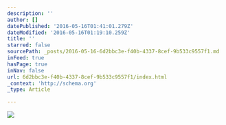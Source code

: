 ```yaml
---
description: ''
author: []
datePublished: '2016-05-16T01:41:01.279Z'
dateModified: '2016-05-16T01:19:10.259Z'
title: ''
starred: false
sourcePath: _posts/2016-05-16-6d2bbc3e-f40b-4337-8cef-9b533c9557f1.md
inFeed: true
hasPage: true
inNav: false
url: 6d2bbc3e-f40b-4337-8cef-9b533c9557f1/index.html
_context: 'http://schema.org'
_type: Article

---
```

![](https://the-grid-user-content.s3-us-west-2.amazonaws.com/d51cf09b-2aba-4d31-981e-a48190b5bece.jpg)